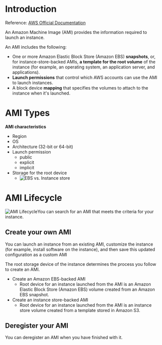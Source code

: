 # Introduction
Reference: [AWS Official Documentation](https://docs.aws.amazon.com/AWSEC2/latest/UserGuide/AMIs.html)

An Amazon Machine Image (AMI) provides the information required to launch an instance.

An AMI includes the following:
* One or more Amazon Elastic Block Store (Amazon EBS) **snapshots**, or, for instance-store-backed AMIs, **a template for the root volume** of the instance (for example, an operating system, an application server, and applications).
* **Launch permissions** that control which AWS accounts can use the AMI to launch instances.
* A block device **mapping** that specifies the volumes to attach to the instance when it's launched.

# AMI Types
**AMI characteristics**
 - Region
 - OS
 - Architecture (32-bit or 64-bit)
 - Launch permission
	 - public
	 - explicit
	 - implicit
 - Storage for the root device
     - ![EBS vs. Instance
   store](https://img-blog.csdnimg.cn/2f8c9e9d7f454dc8b6f57ff731fc7092.png?x-oss-process=image/watermark,type_ZHJvaWRzYW5zZmFsbGJhY2s,shadow_50,text_Q1NETiBAWXVueGlhbmdfSGU=,size_20,color_FFFFFF,t_70,g_se,x_16#pic_center)

# AMI Lifecycle
![AMI Lifecycle](https://img-blog.csdnimg.cn/7e52669650fd424ab51c6ec4e56cdea7.png?x-oss-process=image/watermark,type_ZHJvaWRzYW5zZmFsbGJhY2s,shadow_50,text_Q1NETiBAWXVueGlhbmdfSGU=,size_20,color_FFFFFF,t_70,g_se,x_16#pic_center)You can search for an AMI that meets the criteria for your instance.

## Create your own AMI
You can launch an instance from an existing AMI, customize the instance (for example, install software on the instance), and then save this updated configuration as a custom AMI

The root storage device of the instance determines the process you follow to create an AMI. 
 - Create an Amazon EBS-backed AMI
	 -  Root device for an instance launched from the AMI is an Amazon Elastic Block Store (Amazon EBS) volume created from an Amazon EBS snapshot.
 - Create an instance store-backed AMI
	 -  Root device for an instance launched from the AMI is an instance store volume created from a template stored in Amazon S3.

## Deregister your AMI
You can deregister an AMI when you have finished with it.




<!--stackedit_data:
eyJoaXN0b3J5IjpbLTIwOTAyNjMwMF19
-->